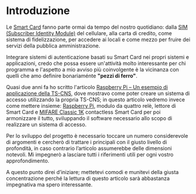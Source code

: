 # Introduzione

Le [Smart Card](https://it.wikipedia.org/wiki/Smart_card) fanno parte ormai da tempo del nostro quotidiano: 
dalla [SIM (Subscriber Identity Module)](https://it.wikipedia.org/wiki/Carta_SIM) del cellulare, alla carta di
credito, come sistema di fidelizzazione, per accedere ai locali e come mezzo per fruire dei servizi della pubblica
amministrazione.

Integrare sistemi di autenticazione basati su Smart Card nei propri sistemi e applicazioni, credo che possa essere
un'attività molto interessante per chi programma e l'aspetto a mio avviso più coinvolgente è la vicinanza con quelli
che amo definire bonariaménte **"pezzi di ferro"**.

Quasi due anni fa ho scritto l'articolo [Raspberry Pi – Un esempio di applicazione della TS-CNS](https://www.dontesta.it/2020/07/17/raspberry-pi-esempio-applicazione-ts-cns-smartcard), 
dove mostravo come poter creare un sistema di accesso utilizzando la propria TS-CNS; in questo articolo vedremo
invece come mettere insieme: [Raspberry Pi](https://www.raspberrypi.org/), modulo da quattro relè, lettore di Smart
Card e [MIFARE Classic 1K](https://en.wikipedia.org/wiki/MIFARE) contactless Smart Card per poi armonizzare il tutto,
sviluppando il software necessario allo scopo di realizzare un sistema di accesso.

Per lo sviluppo del progetto è necessario toccare un numero considerevole di argomenti e cercherò di trattare i
principali con il giusto livello di profondità, in caso contrario l’articolo assumerebbe delle dimensioni notevoli.
Mi impegnerò a lasciare tutti i riferimenti utili per ogni vostro approfondimento.

A questo punto direi d’iniziare; mettetevi comodi e munitevi della giusta concentrazione perché la lettura di questo
articolo sarà abbastanza impegnativa ma spero interessante.